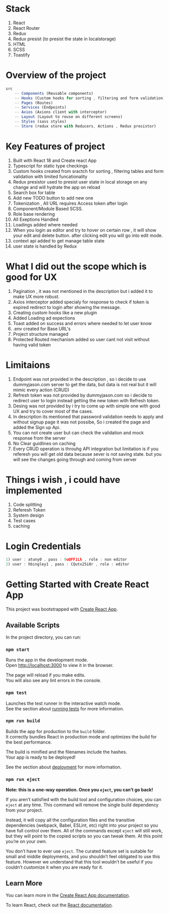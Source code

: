 # Stack
1) React
2) React Router
3) Redux
4) Redux presist (to presist the state in localstorage)
5) HTML
6) SCSS
7) Toastify

# Overview of the project
```javascript
src 
    -- Components (Reusable components)
    -- Hooks (Custom hooks for sorting , filtering and form validation)
    -- Pages (Routes)
    -- Services (Endpoints)
    -- Axios (Axions client with interceptor)
    -- Layout (Layout to reuse on different screens)
    -- Styles (sass styles)
    -- Store (redux store with Reducers, Actions , Redux presistor)
```

# Key Features of project
1) Built with React 18 and Create react App
2) Typescript for static type checkings
3) Custom hooks created from sractch for sorting , filtering tables and form validation with limited funcationality
4) Redux presistor used to presist user state in local storage on any change and will hydrate the app on reload
5) Search box for table
6) Add new TODO button to add new one
8) Tokenization , All URL requires Access token after login
10) Component/Module Based SCSS.
11) Role base rendering
12) All Exeptions Handled
13) Loadings added where needed
14) When you login as editor and try to hover on certain row , it will show your edit and delete button. after clicking edit you will go into edit mode.
15) context api added to get manage table state
16) user state is handled by Redux

# What I did out the scope which is good for UX
1) Pagination , it was not mentioned in the description but i added it to make UX more robust.
2) Axios interceptor added specialy for response to check if token is expired redirect to login after showing the message.
3) Creating custom hooks like a new plugin
4) Added Loading ad expections
5) Toast added on success and errors where needed to let user know
6) .env created for Base URL's
7) Project structure managed
8) Protected Routed mechanism added so user cant not visit without having valid token

# Limitaions
1) Endpoint was not provided in the description , so i decide to use dummyjason.com server to get the data, but data is not real but it will mimic every action (CRUD)
2) Refresh token was not provided by dummyjason.com so i decide to redirect user to login instead getting the new token with Refresh token.
3) Desing was not provided by i try to come up with simple one with good UX and try to cover most of the cases.
4) In description its mentioned that password validation needs to apply and without signup page it was not possibe, So i created the page and added the Sign up Api.
5) You can not create user but can check the validation and mock response from the server
6) No Clear guidlines on caching
7) Every CRUD operation is throuhg API integration but limitation is if you referesh you will get old data because sever is not saving state. but you will see the changes going through and coming from server

# Things i wish , i could have implemented
1) Code splitting
2) Referesh Token
3) System design
4) Test cases
5) caching

# Login Credentials
```javascript
1) user : atuny0 , pass : 9uQFF1Lh , role : non editor
2) user : hbingley1 , pass : CQutx25i8r , role : editor
```

# Getting Started with Create React App

This project was bootstrapped with [Create React App](https://github.com/facebook/create-react-app).

## Available Scripts

In the project directory, you can run:

### `npm start`

Runs the app in the development mode.\
Open [http://localhost:3000](http://localhost:3000) to view it in the browser.

The page will reload if you make edits.\
You will also see any lint errors in the console.

### `npm test`

Launches the test runner in the interactive watch mode.\
See the section about [running tests](https://facebook.github.io/create-react-app/docs/running-tests) for more information.

### `npm run build`

Builds the app for production to the `build` folder.\
It correctly bundles React in production mode and optimizes the build for the best performance.

The build is minified and the filenames include the hashes.\
Your app is ready to be deployed!

See the section about [deployment](https://facebook.github.io/create-react-app/docs/deployment) for more information.

### `npm run eject`

**Note: this is a one-way operation. Once you `eject`, you can’t go back!**

If you aren’t satisfied with the build tool and configuration choices, you can `eject` at any time. This command will remove the single build dependency from your project.

Instead, it will copy all the configuration files and the transitive dependencies (webpack, Babel, ESLint, etc) right into your project so you have full control over them. All of the commands except `eject` will still work, but they will point to the copied scripts so you can tweak them. At this point you’re on your own.

You don’t have to ever use `eject`. The curated feature set is suitable for small and middle deployments, and you shouldn’t feel obligated to use this feature. However we understand that this tool wouldn’t be useful if you couldn’t customize it when you are ready for it.

## Learn More

You can learn more in the [Create React App documentation](https://facebook.github.io/create-react-app/docs/getting-started).

To learn React, check out the [React documentation](https://reactjs.org/).
